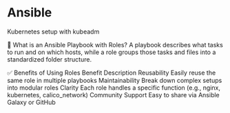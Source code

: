 # Ansible
Kubernetes setup with kubeadm


🧾 What is an Ansible Playbook with Roles?
A playbook describes what tasks to run and on which hosts, while a role groups those tasks and files into a standardized folder structure.

✅ Benefits of Using Roles
Benefit	Description
Reusability	Easily reuse the same role in multiple playbooks
Maintainability	Break down complex setups into modular roles
Clarity	Each role handles a specific function (e.g., nginx, kubernetes, calico_network)
Community Support	Easy to share via Ansible Galaxy or GitHub
